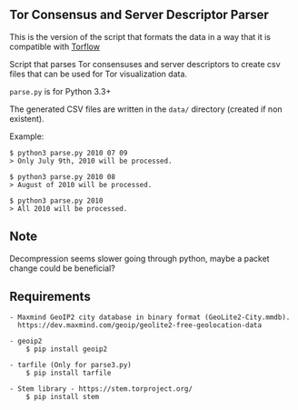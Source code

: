 ## Tor Consensus and Server Descriptor Parser

This is the version of the script that formats the data in a way that it is compatible with [Torflow](https://github.com/unchartedsoftware/torflow)

Script that parses Tor consensuses and server descriptors to create csv files
that can be used for Tor visualization data.

`parse.py` is for Python 3.3+

The generated CSV files are written in the `data/` directory (created if non
existent).

Example:

    $ python3 parse.py 2010 07 09
    > Only July 9th, 2010 will be processed.

    $ python3 parse.py 2010 08
    > August of 2010 will be processed.

    $ python3 parse.py 2010
    > All 2010 will be processed.

## Note

Decompression seems slower going through python, maybe a packet change could be beneficial?

## Requirements

    - Maxmind GeoIP2 city database in binary format (GeoLite2-City.mmdb).
      https://dev.maxmind.com/geoip/geolite2-free-geolocation-data

    - geoip2
    	$ pip install geoip2

    - tarfile (Only for parse3.py)
    	$ pip install tarfile

    - Stem library - https://stem.torproject.org/
    	$ pip install stem
